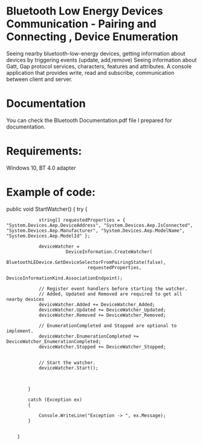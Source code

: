 # Bluetooth Low Energy Devices Communication - Pairing and Connecting , Device Enumeration
Seeing nearby bluetooth-low-energy devices, getting information about devices by triggering events (update, add,remove) Seeing information about Gatt, Gap protocol services, characters, features and attributes. A console application that provides write, read and subscribe, communication between client and server.

# Documentation
You can check the Bluetooth Documentation.pdf file I prepared for documentation. 

# Requirements:
Windows 10, BT 4.0 adapter

# Example of code:

 public void StartWatcher()
        {
            try
            {

                string[] requestedProperties = { "System.Devices.Aep.DeviceAddress", "System.Devices.Aep.IsConnected", "System.Devices.Aep.Manufacturer", "System.Devices.Aep.ModelName", "System.Devices.Aep.ModelId" };

                deviceWatcher =
                          DeviceInformation.CreateWatcher(
                              BluetoothLEDevice.GetDeviceSelectorFromPairingState(false),
                                  requestedProperties,
                                  DeviceInformationKind.AssociationEndpoint);

                // Register event handlers before starting the watcher.
                // Added, Updated and Removed are required to get all nearby devices
                deviceWatcher.Added += DeviceWatcher_Added;
                deviceWatcher.Updated += DeviceWatcher_Updated;
                deviceWatcher.Removed += DeviceWatcher_Removed;

                // EnumerationCompleted and Stopped are optional to implement.
                deviceWatcher.EnumerationCompleted += DeviceWatcher_EnumerationCompleted;
                deviceWatcher.Stopped += DeviceWatcher_Stopped;


                // Start the watcher.
                deviceWatcher.Start();



            }

            catch (Exception ex)
            {

                Console.WriteLine("Exception -> ", ex.Message);
            }


        }
